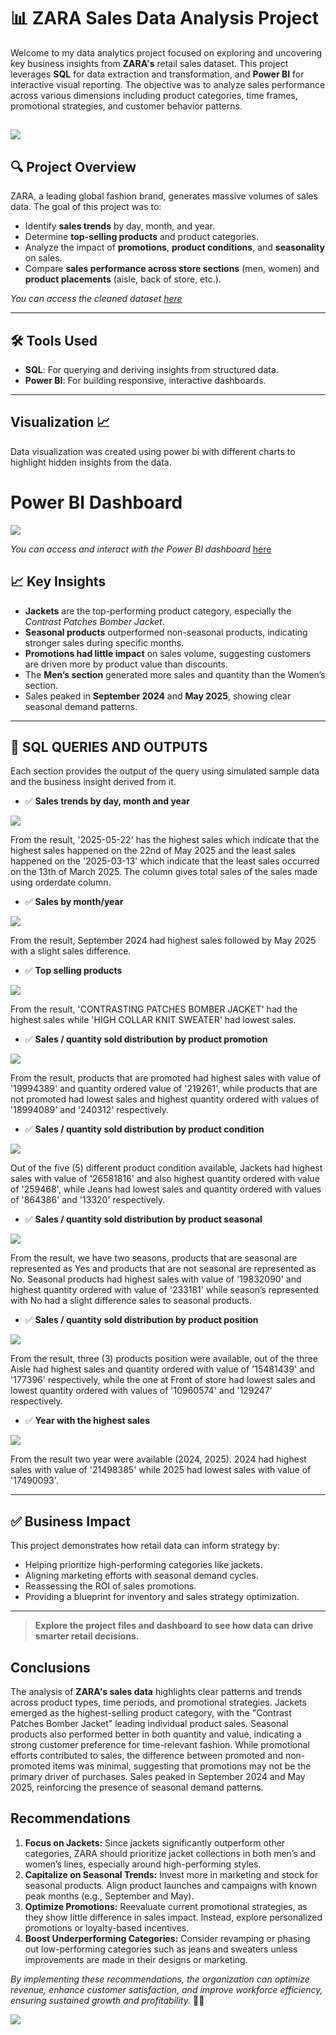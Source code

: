 # 📊 ZARA Sales Data Analysis Project

Welcome to my data analytics project focused on exploring and uncovering key business insights from **ZARA's** retail sales dataset. This project leverages **SQL** for data extraction and transformation, and **Power BI** for interactive visual reporting. The objective was to analyze sales performance across various dimensions including product categories, time frames, promotional strategies, and customer behavior patterns.

![](Image.jpg)
---

## 🔍 Project Overview

ZARA, a leading global fashion brand, generates massive volumes of sales data. The goal of this project was to:

- Identify **sales trends** by day, month, and year.
- Determine **top-selling products** and product categories.
- Analyze the impact of **promotions**, **product conditions**, and **seasonality** on sales.
- Compare **sales performance across store sections** (men, women) and **product placements** (aisle, back of store, etc.).

*You can access the cleaned dataset [here](https://github.com/ToriAtas/Zara-sales-analysis/blob/main/zaraaaa(cleaned).csv)* 

---

## 🛠️ Tools Used

- **SQL**: For querying and deriving insights from structured data.
- **Power BI**: For building responsive, interactive dashboards.

---

## Visualization 📈

Data visualization was created using power bi with different charts to highlight hidden insights from the data.

# Power BI Dashboard
![](Dashboard.png)

_You can access and interact with the Power BI dashboard_ [here](https://github.com/ToriAtas/Zara-sales-analysis/blob/main/Zara_sales.pbix)

## 📈 Key Insights

- **Jackets** are the top-performing product category, especially the *Contrast Patches Bomber Jacket*.
- **Seasonal products** outperformed non-seasonal products, indicating stronger sales during specific months.
- **Promotions had little impact** on sales volume, suggesting customers are driven more by product value than discounts.
- The **Men’s section** generated more sales and quantity than the Women’s section.
- Sales peaked in **September 2024** and **May 2025**, showing clear seasonal demand patterns.

---

## 📌 SQL QUERIES AND OUTPUTS
Each section provides the output of the query using simulated sample data and the business insight derived from it.

- ✅ **Sales trends by day, month and year**

![](Daily_Revenue_result.png)

  From the result, '2025-05-22' has the highest sales which indicate that the highest sales happened on the 22nd of May 2025 and the least sales happened on the '2025-03-13' which indicate that the least sales occurred on the 13th of March 2025. The column gives total sales of the sales made using orderdate column.
  
- ✅ **Sales by month/year**
  
![](Monthly_sales_sql_result.png)

From the result, September 2024 had highest sales followed by May 2025 with a slight sales difference.
  
- ✅ **Top selling products**
   
![](Top_selling_products_result.png)

From the result, 'CONTRASTING PATCHES BOMBER JACKET' had the highest sales while 'HIGH COLLAR KNIT SWEATER' had lowest sales.

- ✅ **Sales / quantity sold distribution by product promotion**
  
![](Product_promotion_distribution.png)

From the result, products that are promoted had highest sales with value of '19994389' and quantity ordered value of '219261', while products that are not promoted had lowest sales and highest quantity ordered with values of '18994089' and '240312' respectively.

- ✅ **Sales / quantity sold distribution by product condition**

![](Product_conition_distribution_by_total_revenue)

Out of the five (5) different product condition available, Jackets had highest sales with value of '26581816' and also highest quantity ordered with value of '259468', while Jeans had lowest sales and quantity ordered with values of '864386' and '13320' respectively.

- ✅ **Sales / quantity sold distribution by product seasonal**
  
![](Quantity_sales_distribution_by_seasonal_product.png)

From the result, we have two seasons, products that are seasonal are represented as Yes and products that are not seasonal are represented as No. Seasonal products had highest sales with value of '19832090' and highest quantity ordered with value of '233181' while season’s represented with No had a slight difference sales to seasonal products.

- ✅ **Sales / quantity sold distribution by product position**
  
![](Quantity_sold_distribution_by_product_position.png)

From the result, three (3) products position were available, out of the three Aisle had highest sales and quantity ordered with value of '15481439' and '177396' respectively, while the one at Front of store had lowest sales and lowest quantity ordered with values of '10960574' and '129247' respectively.

- ✅ **Year with the highest sales**
  
![](Highest_slaes_by_year.png)

From the result two year were available (2024, 2025). 2024 had highest sales with value of '21498385' while 2025 had lowest sales with value of '17490093'.

---

## ✅ Business Impact

This project demonstrates how retail data can inform strategy by:

- Helping prioritize high-performing categories like jackets.
- Aligning marketing efforts with seasonal demand cycles.
- Reassessing the ROI of sales promotions.
- Providing a blueprint for inventory and sales strategy optimization.

---

> **Explore the project files and dashboard to see how data can drive smarter retail decisions.**

## Conclusions
<p align="justify">
  
The analysis of **ZARA's sales data** highlights clear patterns and trends across product types, time periods, and promotional strategies. Jackets emerged as the highest-selling product category, with the "Contrast Patches Bomber Jacket" leading individual product sales. Seasonal products also performed better in both quantity and value, indicating a strong customer preference for time-relevant fashion. While promotional efforts contributed to sales, the difference between promoted and non-promoted items was minimal, suggesting that promotions may not be the primary driver of purchases. Sales peaked in September 2024 and May 2025, reinforcing the presence of seasonal demand patterns.
</p>

## Recommendations
<p align="justify">
  
1.	**Focus on Jackets:** Since jackets significantly outperform other categories, ZARA should prioritize jacket collections in both men’s and women’s lines, especially around high-performing styles.
2.	**Capitalize on Seasonal Trends:** Invest more in marketing and stock for seasonal products. Align product launches and campaigns with known peak months (e.g., September and May).
3.	**Optimize Promotions:** Reevaluate current promotional strategies, as they show little difference in sales impact. Instead, explore personalized promotions or loyalty-based incentives.
4.	**Boost Underperforming Categories:** Consider revamping or phasing out low-performing categories such as jeans and sweaters unless improvements are made in their designs or marketing.


*By implementing these recommendations, the organization can optimize revenue, enhance customer satisfaction, and improve workforce efficiency, ensuring sustained growth and profitability.* 🙂😉
</p>

![](Thank_you.jpg)
